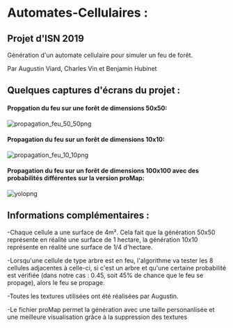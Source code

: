 # Automates-Cellulaires :

## Projet d'ISN 2019
  Génération d'un automate cellulaire pour simuler un feu de forêt.
  
  Par Augustin Viard, Charles Vin et Benjamin Hubinet

## Quelques captures d'écrans du projet :

#### Propgation du feu sur une forêt de dimensions 50x50:

![propagation_feu_50_50png](https://user-images.githubusercontent.com/38909289/57470182-87255400-7288-11e9-8f63-5006eddd7f4b.png)

#### Propagation du feu sur un forêt de dimensions 10x10:

![propagation_feu_10_10png](https://user-images.githubusercontent.com/38909289/57470199-91475280-7288-11e9-958b-cf5e7f21c309.png)

#### Propagation du feu sur un forêt de dimensions 100x100 avec des probabilités différentes sur la version proMap:

![yolopng](https://raw.githubusercontent.com/vaine4/Automates-Cellulaire/master/ressources%20projet/yolo.png)

## Informations complémentaires :

-Chaque cellule a une surface de 4m².
Cela fait que la génération 50x50 représente en réalité une surface de 1 hectare, la génération 10x10 représente en réalité une surface de 1/4 d'hectare.

-Lorsqu'une cellule de type arbre est en feu, l'algorithme va tester les 8 cellules adjacentes à celle-ci, si c'est un arbre et qu'une certaine probabilité est vérifiée (dans notre cas : 0.45, soit 45% de chance que le feu se propage), alors le feu se propage.

-Toutes les textures utilisées ont été réalisées par Augustin.

-Le fichier proMap permet la génération avec une taille personanlisée et une meilleure visualisation grâce à la suppression des textures
